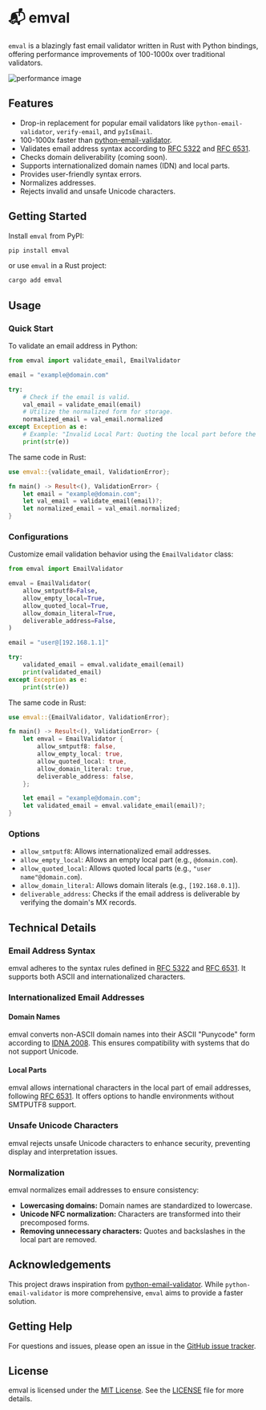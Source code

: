 # 📬 emval

`emval` is a blazingly fast email validator written in Rust with Python bindings, offering performance improvements of 100-1000x over traditional validators.

![performance image](https://raw.githubusercontent.com/bnkc/emval/b90cc4a0ae24e329702872c4fb1cccf212d556a6/perf.svg)

## Features

- Drop-in replacement for popular email validators like `python-email-validator`, `verify-email`, and `pyIsEmail`.
- 100-1000x faster than [python-email-validator](https://github.com/JoshData/python-email-validator).
- Validates email address syntax according to [RFC 5322](https://www.rfc-editor.org/rfc/rfc5322.html) and [RFC 6531](https://www.rfc-editor.org/rfc/rfc6531.html).
- Checks domain deliverability (coming soon).
- Supports internationalized domain names (IDN) and local parts.
- Provides user-friendly syntax errors.
- Normalizes addresses.
- Rejects invalid and unsafe Unicode characters.

## Getting Started

Install `emval` from PyPI:

```sh
pip install emval
```

or use `emval` in a Rust project:
```sh
cargo add emval
```

## Usage

### Quick Start

To validate an email address in Python:

```python
from emval import validate_email, EmailValidator

email = "example@domain.com"

try:
    # Check if the email is valid.
    val_email = validate_email(email)
    # Utilize the normalized form for storage.
    normalized_email = val_email.normalized
except Exception as e:
    # Example: "Invalid Local Part: Quoting the local part before the '@' sign is not permitted in this context."
    print(str(e))
```

The same code in Rust:
```rust
use emval::{validate_email, ValidationError};

fn main() -> Result<(), ValidationError> {
    let email = "example@domain.com";
    let val_email = validate_email(email)?;
    let normalized_email = val_email.normalized;
}
```

### Configurations

Customize email validation behavior using the `EmailValidator` class:

```python
from emval import EmailValidator

emval = EmailValidator(
    allow_smtputf8=False,
    allow_empty_local=True,
    allow_quoted_local=True,
    allow_domain_literal=True,
    deliverable_address=False,
)

email = "user@[192.168.1.1]"

try:
    validated_email = emval.validate_email(email)
    print(validated_email)
except Exception as e:
    print(str(e))
```

The same code in Rust:
```rust
use emval::{EmailValidator, ValidationError};

fn main() -> Result<(), ValidationError> {
    let emval = EmailValidator {
        allow_smtputf8: false,
        allow_empty_local: true,
        allow_quoted_local: true,
        allow_domain_literal: true,
        deliverable_address: false,
    };

    let email = "example@domain.com";
    let validated_email = emval.validate_email(email)?;
}
```

### Options

- `allow_smtputf8`: Allows internationalized email addresses.
- `allow_empty_local`: Allows an empty local part (e.g., `@domain.com`).
- `allow_quoted_local`: Allows quoted local parts (e.g., `"user name"@domain.com`).
- `allow_domain_literal`: Allows domain literals (e.g., `[192.168.0.1]`).
- `deliverable_address`: Checks if the email address is deliverable by verifying the domain's MX records.

## Technical Details

### Email Address Syntax

emval adheres to the syntax rules defined in [RFC 5322](https://www.rfc-editor.org/rfc/rfc5322.html) and [RFC 6531](https://www.rfc-editor.org/rfc/rfc6531.html). It supports both ASCII and internationalized characters.

### Internationalized Email Addresses

#### Domain Names

emval converts non-ASCII domain names into their ASCII "Punycode" form according to [IDNA 2008](https://www.rfc-editor.org/rfc/rfc5891.html). This ensures compatibility with systems that do not support Unicode.

#### Local Parts

emval allows international characters in the local part of email addresses, following [RFC 6531](https://www.rfc-editor.org/rfc/rfc6531.html). It offers options to handle environments without SMTPUTF8 support.

### Unsafe Unicode Characters

emval rejects unsafe Unicode characters to enhance security, preventing display and interpretation issues.

### Normalization

emval normalizes email addresses to ensure consistency:

- **Lowercasing domains:** Domain names are standardized to lowercase.
- **Unicode NFC normalization:** Characters are transformed into their precomposed forms.
- **Removing unnecessary characters:** Quotes and backslashes in the local part are removed.

## Acknowledgements

This project draws inspiration from [python-email-validator](https://github.com/JoshData/python-email-validator). While `python-email-validator` is more comprehensive, `emval` aims to provide a faster solution.

## Getting Help

For questions and issues, please open an issue in the [GitHub issue tracker](https://github.com/bnkc/emval/issues).

## License

emval is licensed under the [MIT License](https://opensource.org/licenses/MIT). See the [LICENSE](https://github.com/bnkc/emval/blob/main/LICENSE) file for more details.
